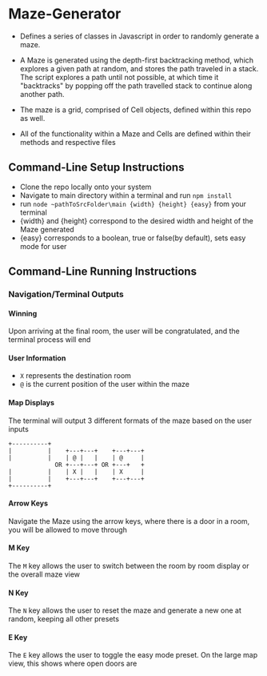 # Maze-Generator

- Defines a series of classes in Javascript in order to randomly generate a maze. 

- A Maze is generated using the depth-first backtracking method, which explores a given path at random, and stores the path traveled in a stack. The script explores a path until not possible, at which time it "backtracks" by popping off the path travelled stack to continue along another path. 

- The maze is a grid, comprised of Cell objects, defined within this repo as well.

- All of the functionality within a Maze and Cells are defined within their methods and respective files 

## Command-Line Setup Instructions

- Clone the repo locally onto your system
- Navigate to main directory within a terminal and run `npm install`
- run ```node ~pathToSrcFolder\main {width} {height} {easy}``` from your terminal
- {width} and {height} correspond to the desired width and height of the Maze generated
- {easy} corresponds to a boolean, true or false(by default), sets easy mode for user

## Command-Line Running Instructions

### Navigation/Terminal Outputs

#### Winning
Upon arriving at the final room, the user will be congratulated, and the terminal process will end

#### User Information

- `X` represents the destination room
- `@` is the current position of the user within the maze

#### Map Displays
The terminal will output 3 different formats of the maze based on the user inputs 
```
+----------+ 
|          |    +---+---+    +---+---+
|          |    | @ |   |    | @     |
             OR +---+---+ OR +---+   +
|          |    | X |   |    | X     |
|          |    +---+---+    +---+---+
+----------+
```

#### Arrow Keys
Navigate the Maze using the arrow keys, where there is a door in a room, you will be allowed to move through

#### M Key
The `M` key allows the user to switch between the room by room display or the overall maze view

#### N Key
The `N` key allows the user to reset the maze and generate a new one at random, keeping all other presets

#### E Key
The `E` key allows the user to toggle the easy mode preset. On the large map view, this shows where open doors are